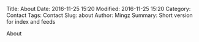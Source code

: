 Title: About
Date: 2016-11-25 15:20
Modified: 2016-11-25 15:20
Category: Contact
Tags: Contact
Slug: about
Author: Mingz
Summary: Short version for index and feeds

About
